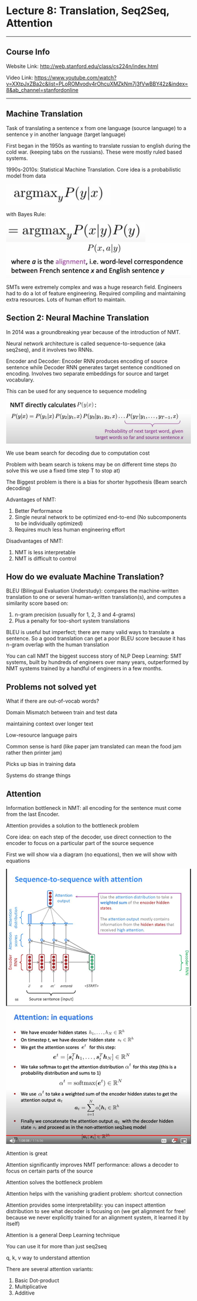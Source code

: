 # Lecture 8: Translation, Seq2Seq, Attention

<hr>

## Course Info

Website Link: http://web.stanford.edu/class/cs224n/index.html

Video Link: https://www.youtube.com/watch?v=XXtpJxZBa2c&list=PLoROMvodv4rOhcuXMZkNm7j3fVwBBY42z&index=8&ab_channel=stanfordonline

<hr>

## Machine Translation

Task of translating a sentence x from one language (source language) to a 
sentence y in another language (target language)

First began in the 1950s as wanting to translate russian to english during the cold war. (keeping tabs on the russians).
These were mostly ruled based systems.

1990s-2010s: Statistical Machine Translation. Core idea is a probabilistic model from data

<img src="./images/lecture8-1.JPG">

with Bayes Rule:

<img src="./images/lecture8-2.JPG">
<br>
<img src="./images/lecture8-3.JPG">

SMTs were extremely complex and was a huge research field. Engineers had to do a lot of feature engineering. Required
compiling and maintaining extra resources. Lots of human effort to maintain.

## Section 2: Neural Machine Translation

In 2014 was a groundbreaking year because of the introduction of NMT.

Neural network architecture is called sequence-to-sequence (aka seq2seq), and it involves two RNNs.

Encoder and Decoder: Encoder RNN produces encoding of source sentence while Decoder RNN generates target sentence 
conditioned on encoding. Involves two separate embeddings for source and target vocabulary.

This can be used for any sequence to sequence modeling

<img src="./images/lecture8-4.JPG">

We use beam search for decoding due to computation cost

Problem with beam search is <end> tokens may be on different time steps 
(to solve this we use a fixed time step T to stop at)

The Biggest problem is there is a bias for shorter hypothesis (Beam search decoding)

Advantages of NMT:
1) Better Performance
2) Single neural network to be optimized end-to-end (No subcomponents to be individually optimized)
3) Requires much less human engineering effort

Disadvantages of NMT:
1) NMT is less interpretable 
2) NMT is difficult to control

## How do we evaluate Machine Translation?

BLEU (Bilingual Evaluation Understudy): compares the machine-written translation to one or several human-written 
translation(s), and computes a similarity score based on:
1) n-gram precision (usually for 1, 2, 3 and 4-grams)
2) Plus a penalty for too-short system translations

BLEU is useful but imperfect; there are many valid ways to translate a sentence. So a good translation can get a poor 
BLEU score because it has n-gram overlap with the human translation

You can call NMT the biggest success story of NLP Deep Learning: SMT systems, built by hundreds of engineers over many 
years, outperformed by NMT systems trained by a handful of engineers in a few months.

## Problems not solved yet

What if there are out-of-vocab words?

Domain Mismatch between train and test data

maintaining context over longer text

Low-resource language pairs

Common sense is hard (like paper jam translated can mean the food jam rather then printer jam)

Picks up bias in training data

Systems do strange things

## Attention

Information bottleneck in NMT: all encoding for the sentence must come from the last Encoder.

Attention provides a solution to the bottleneck problem

Core idea: on each step of the decoder, use direct connection to the encoder to focus on a particular part of the 
source sequence

First we will show via a diagram (no equations), then we will show with equations

<img src="./images/lecture8-5.JPG">
<br>
<img src="./images/lecture8-6.JPG">

Attention is great

Attention significantly improves NMT performance: allows a decoder to focus on certain parts of the source

Attention solves the bottleneck problem

Attention helps with the vanishing gradient problem: shortcut connection

Attention provides some interpretability: you can inspect attention distribution to see what decoder is focusing on 
(we get alignment for free! because we never explicitly trained for an alignment system, it learned it by itself)

Attention is a general Deep Learning technique

You can use it for more than just seq2seq

q, k, v way to understand attention

There are several attention variants:
1) Basic Dot-product
2) Multiplicative
3) Additive